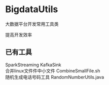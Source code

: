 # BigdataUtils
大数据平台开发常用工具类  

提高开发效率  

## 已有工具  
SparkStreaming KafkaSink  
合并linux文件件中小文件 CombineSmallFile.sh  
随机生成电话号码工具  RandomNumberUtils.java  
